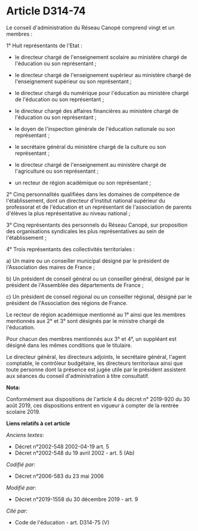 # Article D314-74

Le conseil d'administration du Réseau Canopé comprend vingt et un membres :

1° Huit représentants de l'Etat :

- le directeur chargé de l'enseignement scolaire au ministère chargé de l'éducation ou son représentant ;

- le directeur chargé de l'enseignement supérieur au ministère chargé de l'enseignement supérieur ou son représentant ;

- le directeur chargé du numérique pour l'éducation au ministère chargé de l'éducation ou son représentant ;

- le directeur chargé des affaires financières au ministère chargé de l'éducation ou son représentant ;

- le doyen de l'inspection générale de l'éducation nationale ou son représentant ;

- le secrétaire général du ministère chargé de la culture ou son représentant ;

- le directeur chargé de l'enseignement au ministère chargé de l'agriculture ou son représentant ;

- un recteur de région académique ou son représentant ;

2° Cinq personnalités qualifiées dans les domaines de compétence de l'établissement, dont un directeur d'institut national
supérieur du professorat et de l'éducation et un représentant de l'association de parents d'élèves la plus représentative au
niveau national ;

3° Cinq représentants des personnels du Réseau Canopé, sur proposition des organisations syndicales les plus représentatives
au sein de l'établissement ;

4° Trois représentants des collectivités territoriales :

a) Un maire ou un conseiller municipal désigné par le président de l'Association des maires de France ;

b) Un président de conseil général ou un conseiller général, désigné par le président de l'Assemblée des départements de
France ;

c) Un président de conseil régional ou un conseiller régional, désigné par le président de l'Association des régions de
France.

Le recteur de région académique mentionné au 1° ainsi que les membres mentionnés aux 2° et 3° sont désignés par le ministre
chargé de l'éducation.

Pour chacun des membres mentionnés aux 3° et 4°, un suppléant est désigné dans les mêmes conditions que le titulaire.

Le directeur général, les directeurs adjoints, le secrétaire général, l'agent comptable, le contrôleur budgétaire, les
directeurs territoriaux ainsi que toute personne dont la présence est jugée utile par le président assistent aux séances du
conseil d'administration à titre consultatif.

**Nota:**

Conformément aux dispositions de l'article 4 du décret n° 2019-920 du 30 août 2019, ces dispositions entrent en vigueur à
compter de la rentrée scolaire 2019.

**Liens relatifs à cet article**

_Anciens textes_:

  - Décret n°2002-548 2002-04-19 art. 5
  - Décret n°2002-548 du 19 avril 2002 - art. 5 (Ab)

_Codifié par_:

  - Décret n°2006-583 du 23 mai 2006

_Modifié par_:

  - Décret n°2019-1558 du 30 décembre 2019 - art. 9

_Cité par_:

  - Code de l'éducation - art. D314-75 (V)
